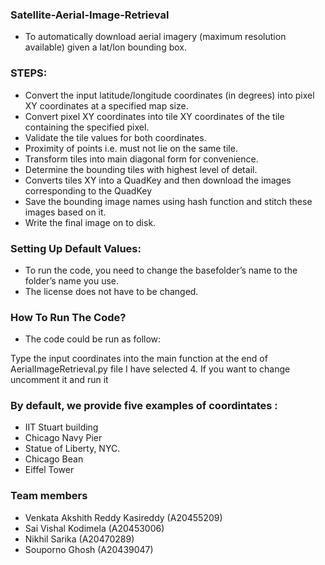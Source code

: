 ###  Satellite-Aerial-Image-Retrieval
+ To automatically download aerial imagery (maximum resolution available) given a lat/lon bounding box. 

### STEPS:
+ Convert the input latitude/longitude coordinates (in degrees) into pixel XY coordinates at a specified map size.
+ Convert pixel XY coordinates into tile XY coordinates of the tile containing the specified pixel.
+ Validate the tile values for both coordinates.
+ Proximity of points i.e. must not lie on the same tile.
+ Transform tiles into main diagonal form for convenience.
+ Determine the bounding tiles with highest level of detail.
+ Converts tiles XY into a QuadKey and then download the images corresponding to the QuadKey
+ Save the bounding image names using hash function and stitch these images based on it. 
+ Write the final image on to disk.

### Setting Up Default Values:
+ To run the code, you need to change the basefolder’s name to the folder’s name you use.
+ The license does not have to be changed.

### How To Run The Code?
+ The code could be run as follow:

Type the input coordinates into the main function at the end of AerialImageRetrieval.py file I have selected 4. If you want to change uncomment it and run it

### By default, we provide five examples of coordintates :
+ IIT Stuart building
+ Chicago Navy Pier
+ Statue of Liberty, NYC.
+ Chicago Bean
+ Eiffel Tower

### Team members
+ Venkata Akshith Reddy Kasireddy (A20455209)
+ Sai Vishal Kodimela (A20453006)
+ Nikhil Sarika (A20470289)
+ Souporno Ghosh (A20439047)